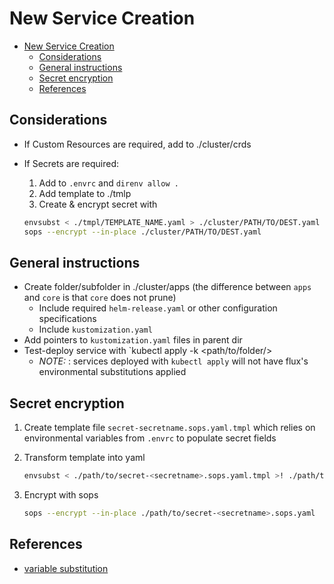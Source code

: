 # New Service Creation

- [New Service Creation](#new-service-creation)
  - [Considerations](#considerations)
  - [General instructions](#general-instructions)
  - [Secret encryption](#secret-encryption)
  - [References](#references)

## Considerations

- If Custom Resources are required, add to ./cluster/crds
- If Secrets are required:

  1. Add to `.envrc` and `direnv allow .`
  2. Add template to ./tmlp
  3. Create & encrypt secret with

  ```sh
  envsubst < ./tmpl/TEMPLATE_NAME.yaml > ./cluster/PATH/TO/DEST.yaml
  sops --encrypt --in-place ./cluster/PATH/TO/DEST.yaml
  ```

## General instructions

- Create folder/subfolder in ./cluster/apps (the difference between `apps` and `core` is that `core`
  does not prune)
  - Include required `helm-release.yaml` or other configuration specifications
  - Include `kustomization.yaml`
- Add pointers to `kustomization.yaml` files in parent dir
- Test-deploy service with `kubectl apply -k <path/to/folder/>
  - _NOTE:_ : services deployed with `kubectl apply` will not have flux's environmental substitutions applied

## Secret encryption

1. Create template file `secret-secretname.sops.yaml.tmpl` which relies on environmental variables from `.envrc`
   to populate secret fields

2. Transform template into yaml

   ```sh
   envsubst < ./path/to/secret-<secretname>.sops.yaml.tmpl >! ./path/to/secret-<secretname>.sops.yaml
   ```

3. Encrypt with sops

   ```sh
   sops --encrypt --in-place ./path/to/secret-<secretname>.sops.yaml
   ```

## References

- [variable substitution](https://github.com/drone/envsubst)
